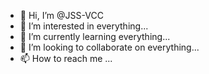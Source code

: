 - 👋 Hi, I’m @JSS-VCC
- 👀 I’m interested in everything...
- 🌱 I’m currently learning everything...
- 💞️ I’m looking to collaborate on everything...
- 📫 How to reach me ...

<!---
JSS-VCC/JSS-VCC is a ✨ special ✨ repository because its `README.md` (this file) appears on your GitHub profile.
You can click the Preview link to take a look at your changes.
--->
